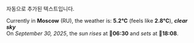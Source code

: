 
자동으로 추가된 텍스트입니다.

<!--START_SECTION:weather:moscow-->
Currently in **Moscow** (RU), the weather is: **5.2°C** (feels like **2.8°C**), ***clear sky***<br/>
On *September 30, 2025*, the *sun rises* at 🌅**06:30** and *sets* at 🌇**18:08**.
<!--END_SECTION:weather-->
